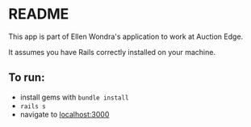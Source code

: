 # README

This app is part of Ellen Wondra's application to work at Auction Edge.

It assumes you have Rails correctly installed on your machine.

## To run:

* install gems with `bundle install`
* `rails s`
* navigate to [localhost:3000](http://localhost:3000)